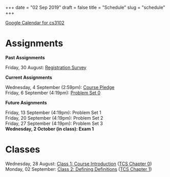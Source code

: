 +++
date = "02 Sep 2019"
draft = false
title = "Schedule"
slug = "schedule"
+++

[Google Calendar for cs3102](https://calendar.google.com/calendar?cid=ZmNwNTl2MHMzMDdobGlvM2E3b2s2bXUxOGtAZ3JvdXAuY2FsZW5kYXIuZ29vZ2xlLmNvbQ)


# Assignments

**Past Assignments**  

Friday, 30 August: [Registration Survey](/survey/)  

**Current Assignments**

Wednesday, 4 September (2:59pm): [Course Pledge](/pledgeposted)  
Friday, 6 September (4:19pm): [Problem Set 0](/ps0posted)  

**Future Asignments**

Friday, 13 September (4:19pm): Problem Set 1  
Friday, 20 September (4:19pm): Problem Set 2  
Friday, 27 September (4:19pm): Problem Set 3  
**Wednesday, 2 October (in class): Exam 1**  

# Classes

Wednesday, 28 August: [Class 1: Course Introduction](/lecture1/) ([TCS Chapter 0](/docs/tcs-chapter0.pdf))  
Monday, 02 September: [Class 2: Defining Definitions](/class2) ([TCS Chapter 1](/docs/tcs-chapter1.pdf))  


